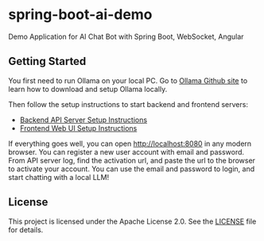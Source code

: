 # spring-boot-ai-demo
Demo Application for AI Chat Bot with Spring Boot, WebSocket, Angular

## Getting Started

You first need to run Ollama on your local PC. Go to 
[Ollama Github site](https://github.com/ollama/ollama)
to learn how to download and setup Ollama locally.

Then follow the setup instructions to start backend and frontend servers:

- [Backend API Server Setup Instructions](/backend-api/README.md)
- [Frontend Web UI Setup Instructions](/frontend-web/README.md)

If everything goes well, you can open [http://localhost:8080](http://localhost:8080)
in any modern browser. You can register a new user account with email and password.
From API server log, find the activation url, 
and paste the url to the browser to activate your account.
You can use the email and password to login, and start chatting with a local LLM!

## License

This project is licensed under the Apache License 2.0. See the [LICENSE](LICENSE) file for details.
